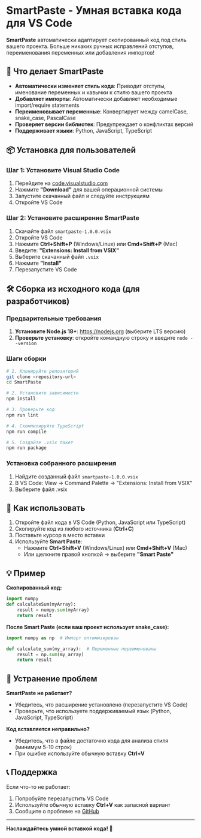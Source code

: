 # SmartPaste - Умная вставка кода для VS Code

**SmartPaste** автоматически адаптирует скопированный код под стиль вашего проекта. Больше никаких ручных исправлений отступов, переименования переменных или добавления импортов!

## 🌟 Что делает SmartPaste

- **Автоматически изменяет стиль кода**: Приводит отступы, именование переменных и кавычки к стилю вашего проекта
- **Добавляет импорты**: Автоматически добавляет необходимые import/require statements
- **Переименовывает переменные**: Конвертирует между camelCase, snake_case, PascalCase
- **Проверяет версии библиотек**: Предупреждает о конфликтах версий
- **Поддерживает языки**: Python, JavaScript, TypeScript

## 📦 Установка для пользователей

### Шаг 1: Установите Visual Studio Code

1. Перейдите на [code.visualstudio.com](https://code.visualstudio.com/)
2. Нажмите **"Download"** для вашей операционной системы
3. Запустите скачанный файл и следуйте инструкциям
4. Откройте VS Code

### Шаг 2: Установите расширение SmartPaste

1. Скачайте файл `smartpaste-1.0.0.vsix`
2. Откройте VS Code
3. Нажмите **Ctrl+Shift+P** (Windows/Linux) или **Cmd+Shift+P** (Mac)
4. Введите: **"Extensions: Install from VSIX"**
5. Выберите скачанный файл `.vsix`
6. Нажмите **"Install"**
7. Перезапустите VS Code

## 🛠️ Сборка из исходного кода (для разработчиков)

### Предварительные требования
1. **Установите Node.js 18+**: https://nodejs.org (выберите LTS версию)
2. **Проверьте установку**: откройте командную строку и введите `node --version`

### Шаги сборки
```bash
# 1. Клонируйте репозиторий
git clone <repository-url>
cd SmartPaste

# 2. Установите зависимости
npm install

# 3. Проверьте код
npm run lint

# 4. Скомпилируйте TypeScript
npm run compile

# 5. Создайте .vsix пакет
npm run package
```

### Установка собранного расширения
1. Найдите созданный файл `smartpaste-1.0.0.vsix`
2. В VS Code: View → Command Palette → "Extensions: Install from VSIX"
3. Выберите файл .vsix

## 🚀 Как использовать

1. Откройте файл кода в VS Code (Python, JavaScript или TypeScript)
2. Скопируйте код из любого источника (**Ctrl+C**)
3. Поставьте курсор в место вставки
4. Используйте **Smart Paste**:
   - Нажмите **Ctrl+Shift+V** (Windows/Linux) или **Cmd+Shift+V** (Mac)
   - Или щелкните правой кнопкой → выберите **"Smart Paste"**

## 💡 Пример

**Скопированный код:**
```python
import numpy
def calculateSum(myArray):
    result = numpy.sum(myArray)
    return result
```

**После Smart Paste (если ваш проект использует snake_case):**
```python
import numpy as np  # Импорт оптимизирован

def calculate_sum(my_array):  # Переменные переименованы
    result = np.sum(my_array)
    return result
```

## 🔧 Устранение проблем

**SmartPaste не работает?**
- Убедитесь, что расширение установлено (перезапустите VS Code)
- Проверьте, что используете поддерживаемый язык (Python, JavaScript, TypeScript)

**Код вставляется неправильно?**
- Убедитесь, что в файле достаточно кода для анализа стиля (минимум 5-10 строк)
- При ошибке используйте обычную вставку **Ctrl+V**

## 📞 Поддержка

Если что-то не работает:
1. Попробуйте перезапустить VS Code
2. Используйте обычную вставку **Ctrl+V** как запасной вариант
3. Сообщите о проблеме на [GitHub](https://github.com/smartpaste-dev/smartpaste/issues)

---

**Наслаждайтесь умной вставкой кода! 🎉** 